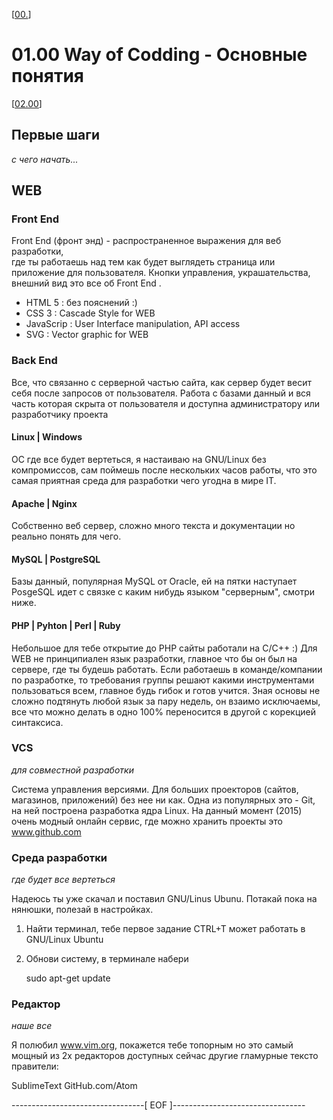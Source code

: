 <!--
Created          :  Mon 29 Jun 2015 11:06:31
Last Modified    :  Sun 02 Aug 2015 22:33:09
Maintainer       :  sharlatan
-->

\[[00.](../../README_ru.md)\]
# 01.00 Way of Codding - Основные понятия #
\[[02.00](./02.00.md)\]


## Первые шаги ##
_с чего начать..._


## WEB ##

### Front End ###
Front End (фронт энд) - распространенное выражения для веб разработки,  
где ты работаешь над тем как будет выглядеть страница или  
приложение для пользователя. Кнопки управления, украшательства,  
внешний вид это все об Front End .

*   HTML 5   : без пояснений :)
*   CSS 3   : Cascade Style for WEB
*   JavaScrip   : User Interface manipulation, API access
*   SVG : Vector graphic for WEB

### Back End ###
Все, что связанно с серверной частью сайта, как сервер будет весит себя после
запросов от пользователя.  Работа с базами данный и вся часть которая скрыта от
пользователя и доступна администратору или разработчику проекта

#### Linux | Windows ####
ОС где все будет вертеться, я настаиваю на GNU/Linux без компромиссов, сам
поймешь после нескольких часов работы, что это самая приятная среда для
разработки чего угодна в мире IT.

#### Apache | Nginx ####
Собственно веб сервер, сложно много текста и документации но реально понять для
чего.

#### MySQL | PostgreSQL ####
Базы данный, популярная MySQL от Oracle, ей на пятки наступает PosgeSQL идет с
связке с каким нибудь языком "серверным", смотри ниже.

#### PHP | Pyhton | Perl | Ruby ####
Небольшое для тебе открытие до PHP сайты работали на C/C++  :) Для WEB не
принципиален язык разработки, главное что бы он был на сервере, где ты будешь
работать. Если работаешь в команде/компании по разработке, то требования группы
решают какими инструментами пользоваться всем, главное будь гибок и готов
учится.  Зная основы не сложно подтянуть любой язык за пару недель, он взаимо
исключаемы, все что можно делать в одно 100% переносится в другой с корекцией
синтаксиса.

### VCS ###
_для совместной разработки_  

Система управления версиями. Для больших проекторов (сайтов, магазинов,
приложений) без нее ни как. Одна из популярных это - Git, на ней построена
разработка ядра Linux. На данный момент (2015) очень модный онлайн сервис, где
можно хранить проекты это www.github.com

### Среда разработки ###
_где будет все вертеться_  

Надеюсь ты уже скачал и поставил GNU/Linus Ubunu.  Потакай пока на нянюшки,
полезай в настройках.


1.  Найти терминал, тебе первое задание
CTRL+T может работать в GNU/Linux Ubuntu
2.  Обнови систему, в терминале набери   

    sudo apt-get update

### Редактор ###
_наше все_  

Я полюбил www.vim.org, покажется тебе топорным но это самый мощный из 2х
редакторов доступных сейчас другие гламурные тексто правители:

SublimeText
GitHub.com/Atom

---------------------------------[ EOF ]---------------------------------

